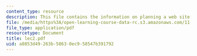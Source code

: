 ```yaml
---
content_type: resource
description: This file contains the information on planning a web site.
file: /media/https%3A/open-learning-course-data-rc.s3.amazonaws.com/11-204-planning-communications-and-digital-media-fall-2004/a0853d49263b58630ec958547b391792_lec2.pdf
file_type: application/pdf
resourcetype: Document
title: lec2.pdf
uid: a0853d49-263b-5863-0ec9-58547b391792
---
```

